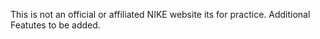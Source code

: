This is not an official or affiliated NIKE website its for practice.
Additional Featutes to be added.
